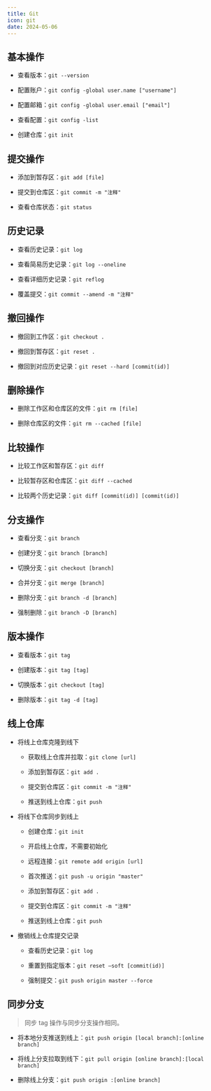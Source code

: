 ```yaml
---
title: Git
icon: git
date: 2024-05-06
---
```


## 基本操作

- 查看版本：`git --version`

- 配置账户：`git config -global user.name ["username"]`

- 配置邮箱：`git config -global user.email ["email"]`

- 查看配置：`git config -list`

- 创建仓库：`git init`

## 提交操作

- 添加到暂存区：`git add [file]`

- 提交到仓库区：`git commit -m "注释"`

- 查看仓库状态：`git status`

## 历史记录

- 查看历史记录：`git log`

- 查看简易历史记录：`git log --oneline`

- 查看详细历史记录：`git reflog`

- 覆盖提交：`git commit --amend -m "注释"`

## 撤回操作

- 撤回到工作区：`git checkout .`

- 撤回到暂存区：`git reset .`

- 撤回到对应历史记录：`git reset --hard [commit(id)]`

## 删除操作

- 删除工作区和仓库区的文件：`git rm [file]`

- 删除仓库区的文件：`git rm --cached [file]`

## 比较操作

- 比较工作区和暂存区：`git diff`

- 比较暂存区和仓库区：`git diff --cached`

- 比较两个历史记录：`git diff [commit(id)] [commit(id)]`

## 分支操作

- 查看分支：`git branch`

- 创建分支：`git branch [branch]`

- 切换分支：`git checkout [branch]`

- 合并分支：`git merge [branch]`

- 删除分支：`git branch -d [branch]`

- 强制删除：`git branch -D [branch]`

## 版本操作

- 查看版本：`git tag`

- 创建版本：`git tag [tag]`

- 切换版本：`git checkout [tag]`

- 删除版本：`git tag -d [tag]`

## 线上仓库

- 将线上仓库克隆到线下

  - 获取线上仓库并拉取：`git clone [url]`

  - 添加到暂存区：`git add .`

  - 提交到仓库区：`git commit -m "注释"`

  - 推送到线上仓库：`git push`

- 将线下仓库同步到线上

  - 创建仓库：`git init`

  - 开启线上仓库，不需要初始化

  - 远程连接：`git remote add origin [url]`

  - 首次推送：`git push -u origin "master"`

  - 添加到暂存区：`git add .`

  - 提交到仓库区：`git commit -m "注释"`

  - 推送到线上仓库：`git push`

- 撤销线上仓库提交记录

  - 查看历史记录：`git log`

  - 重置到指定版本：`git reset –soft [commit(id)]`

  - 强制提交：`git push origin master --force`

## 同步分支

> 同步 tag 操作与同步分支操作相同。

- 将本地分支推送到线上：`git push origin [local branch]:[online branch]`

- 将线上分支拉取到线下：`git pull origin [online branch]:[local branch]`

- 删除线上分支：`git push origin :[online branch]`
